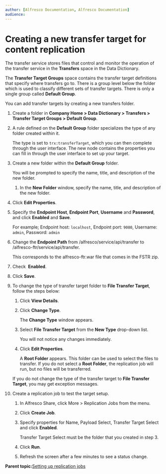```yaml
---
author: [Alfresco Documentation, Alfresco Documentation]
audience: 
---
```


# Creating a new transfer target for content replication

The transfer service stores files that control and monitor the operation of the transfer service in the **Transfers** space in the Data Dictionary.

The **Transfer Target Groups** space contains the transfer target definitions that specify where transfers go to. There is a group level below the folder which is used to classify different sets of transfer targets. There is only a single group called **Default Group**.

You can add transfer targets by creating a new transfers folder.

1.  Create a folder in **Company Home \> Data Dictionary \> Transfers \> Transfer Target Groups \> Default Group**.

2.  A rule defined on the **Default Group** folder specializes the type of any folder created within it.

    The type is set to `trx:transferTarget`, which you can then complete through the user interface. The new node contains the properties you can fill in through the user interface to set up your target.

3.  Create a new folder within the **Default Group** folder.

    You will be prompted to specify the name, title, and description of the new folder.

    1.  In the **New Folder** window, specify the name, title, and description of the new folder.

4.  Click **Edit Properties**.

5.  Specify the **Endpoint Host**, **Endpoint Port**, **Username** and **Password**, and click **Enabled** and **Save**.

    For example; Endpoint host: `localhost`, Endpoint port: `9080`, Username: `admin`, Password: `admin`

6.  Change the **Endpoint Path** from /alfresco/service/api/transfer to /alfresco-ftr/service/api/transfer.

    This corresponds to the alfresco-ftr.war file that comes in the FSTR zip.

7.  Check  **Enabled**.

8.  Click **Save**.

9.  To change the type of transfer target folder to **File Transfer Target**, follow the steps below:

    1.  Click **View Details**.

    2.  Click **Change Type**.

        The **Change Type** window appears.

    3.  Select **File Transfer Target** from the **New Type** drop-down list.

        You will not notice any changes immediately.

    4.  Click **Edit Properties**.

        A **Root Folder** appears. This folder can be used to select the files to transfer. If you do not select a **Root Folder**, the replication job will run, but no files will be transferred.

    If you do not change the type of the transfer target to **File Transfer Target**, you may get exception messages.

10. Create a replication job to test the target setup.

    1.  In Alfresco Share, click More \> Replication Jobs from the menu.

    2.  Click **Create Job**.

    3.  Specify properties for Name, Payload Select, Transfer Target Select and click **Enabled**.

        Transfer Target Select must be the folder that you created in step 3.

    4.  Click **Run**.

    5.  Refresh the screen after a few minutes to see a status change.


**Parent topic:**[Setting up replication jobs](../concepts/admintools-replication-config.md)

